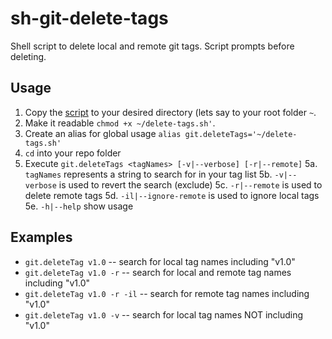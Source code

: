 # sh-git-delete-tags

Shell script to delete local and remote git tags. Script prompts before deleting.

## Usage

1. Copy the [script](delete-tags.sh) to your desired directory (lets say to your root folder `~`. 
2. Make it readable `chmod +x ~/delete-tags.sh'`.
3. Create an alias for global usage `alias git.deleteTags='~/delete-tags.sh'`
4. `cd` into your repo folder
5. Execute `git.deleteTags <tagNames> [-v|--verbose] [-r|--remote]`
  5a. `tagNames` represents a string to search for in your tag list
  5b. `-v|--verbose` is used to revert the search (exclude)
  5c. `-r|--remote` is used to delete remote tags
  5d. `-il|--ignore-remote` is used to ignore local tags
  5e. `-h|--help` show usage

## Examples

- `git.deleteTag v1.0`
  -- search for local tag names including "v1.0"
- `git.deleteTag v1.0 -r`
  -- search for local and remote tag names including "v1.0"
- `git.deleteTag v1.0 -r -il`
  -- search for remote tag names including "v1.0"
- `git.deleteTag v1.0 -v`
  -- search for local tag names NOT including "v1.0"
